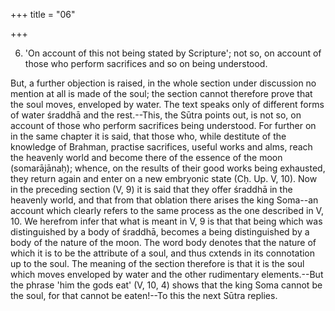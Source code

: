 +++
title = "06"

+++


6. 'On account of this not being stated by Scripture'; not so, on account of those who perform sacrifices and so on being understood.

But, a further objection is raised, in the whole section under discussion no mention at all is made of the soul; the section cannot therefore prove that the soul moves, enveloped by water. The text speaks only of different forms of water śraddhā and the rest.--This, the Sūtra points out, is not so, on account of those who perform sacrifices being understood. For further on in the same chapter it is said, that those who, while destitute of the knowledge of Brahman, practise sacrifices, useful works and alms, reach the heavenly world and become there of the essence of the moon (somarājānaḥ); whence, on the results of their good works being exhausted, they return again and enter on a new embryonic state (Cḥ. Up. V, 10). Now in the preceding section (V, 9) it is said that they offer śraddhā in the heavenly world, and that from that oblation there arises the king Soma--an account which clearly refers to the same process as the one described in V, 10. We herefrom infer that what is meant in V, 9 is that that being which was distinguished by a body of śraddhā, becomes a being distinguished by a body of the nature of the moon. The word body denotes that the nature of which it is to be the attribute of a soul, and thus cxtends in its connotation up to the soul. The meaning of the section therefore is that it is the soul which moves enveloped by water and the other rudimentary elements.--But the phrase 'him the gods eat' (V, 10, 4) shows that the king Soma cannot be the soul, for that cannot be eaten!--To this the next Sūtra replies.

